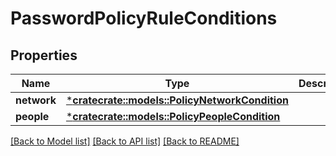 # PasswordPolicyRuleConditions

## Properties
Name | Type | Description | Notes
------------ | ------------- | ------------- | -------------
**network** | [***cratecrate::models::PolicyNetworkCondition**](PolicyNetworkCondition.md) |  | [optional] 
**people** | [***cratecrate::models::PolicyPeopleCondition**](PolicyPeopleCondition.md) |  | [optional] 

[[Back to Model list]](../README.md#documentation-for-models) [[Back to API list]](../README.md#documentation-for-api-endpoints) [[Back to README]](../README.md)


